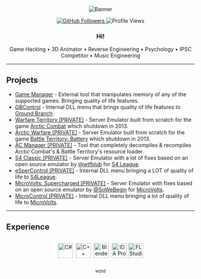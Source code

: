 

<!-- Header Banner -->
<p align="center">
  <img src="https://capsule-render.vercel.app/api?type=venom&height=180&color=gradient&text=wzrd&fontAlign=50&fontSize=48&desc=@xwzrdx&descAlign=50&descSize=16&section=header" alt="Banner" />
</p>

<!-- Quick Badges -->
<p align="center">
  <a href="https://github.com/xwzrdx">
    <img alt="GitHub Followers"
         src="https://img.shields.io/github/followers/xwzrdx?logo=github&style=flat-square" />
  </a>
  <img alt="Profile Views"
       src="https://komarev.com/ghpvc/?username=xwzrdx&label=Profile%20Views&color=0e75b6&style=flat-square" />
</p>



<!-- Short Intro -->
<h3 align="center"><strong>Hi!</strong></h3>
<p align="center">
  Game Hacking • 3D Animator • Reverse Engineering • Psychology • IPSC Competitor • Music Engineering
  <br/>

</p>



---

## Projects
- [Game Manager](https://github.com/xwzrdx/GameManager) - External tool that manipulates memory of any of the supported games. Bringing quality of life features.
- [GBControl](https://github.com/xwzrdx/GBControl) - Internal DLL menu that brings quality of life features to [Ground Branch](https://www.google.com/search?q=Ground+Branch).
- [Warfare Territory [PRIVATE]](https://github.com/xwzrdx/ArcticCombat) - Server Emulator built from scratch for the game [Arctic Combat](https://www.google.com/search?q=Arctic+Combat) which shutdown in 2013.
- [Arctic Warfare [PRIVATE]](https://github.com/xwzrdx/ArcticWarfare) - Server Emulator built from scratch for the game [Battle Territory: Battery](https://www.google.com/search?q=Battle+Territory+Battery) which shutdown in 2013.
- [AC Manager [PRIVATE]](https://github.com/xwzrdx/ACManager) - Tool that completely decompiles & recompiles Arctic Combat's & Battle Territory's resource loader.
- [S4 Classic [PRIVATE]](https://github.com/xwzrdx/S4Classic) - Server Emulator with a lot of fixes based on an open source emulator by [@wtfblub](https://github.com/wtfblub/) for [S4 League](https://www.google.com/search?q=S4+League).
- [eSperControl [PRIVATE]](https://github.com/xwzrdx/eSperControl) - Internal DLL menu bringing a LOT of quality of life to [S4League](https://www.google.com/search?q=S4+League). 
- [MicroVolts: Supercharged [PRIVATE]](https://github.com/xwzrdx/MVS) - Server Emulator with fixes based on an open source emulator by [@SoWeBegin](https://github.com/SoWeBegin/) for [MicroVolts](https://www.google.com/search?q=MicroVolts).
- [MicroControl [PRIVATE]](https://github.com/xwzrdx/MicroControl) - Internal DLL menu bringing a lot of quality of life to [MicroVolts](https://www.google.com/search?q=MicroVolts).


---

## Experience
<div align="center" style="display:flex; gap:8px; justify-content:center; align-items:center; flex-wrap:wrap;">
  <!-- Icons -->
  <img src="https://skillicons.dev/icons?i=cs" height="40" alt="C#" style="vertical-align:middle;" />
  <img src="https://skillicons.dev/icons?i=cpp" height="40" alt="C++" style="vertical-align:middle;" />
  <img src="https://skillicons.dev/icons?i=blender" height="40" alt="Blender" style="vertical-align:middle;" />

  <!-- Temporary text badges (centered + same height) -->
  <img src="https://img.shields.io/static/v1?label=IDA%20Pro&message=%E2%80%8B&color=111&style=for-the-badge"
       height="40" alt="IDA Pro" style="vertical-align:middle;" />
  <img src="https://img.shields.io/static/v1?label=FL%20Studio&message=%E2%80%8B&color=111&style=for-the-badge"
       height="40" alt="FL Studio" style="vertical-align:middle;" />
</div>





<!-- Footer -->
<p align="center">
  <sub>wzrd</sub>
</p>
